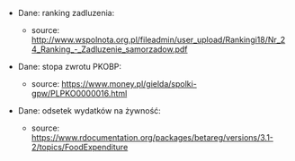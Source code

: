 * Dane: ranking zadluzenia:
  - source: http://www.wspolnota.org.pl/fileadmin/user_upload/Rankingi18/Nr_24_Ranking_-_Zadluzenie_samorzadow.pdf

* Dane: stopa zwrotu PKOBP:
  - source: https://www.money.pl/gielda/spolki-gpw/PLPKO0000016.html

* Dane: odsetek wydatków na żywność:
  - source: https://www.rdocumentation.org/packages/betareg/versions/3.1-2/topics/FoodExpenditure
